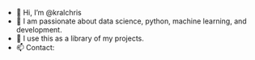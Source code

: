 - 👋 Hi, I’m @kralchris
- 👀 I am passionate about data science, python, machine learning, and development.
- 🌱 I use this as a library of my projects.
- 📫 Contact:

<!---
--->
